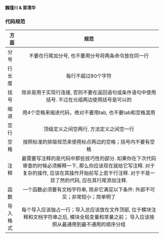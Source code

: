**魏瑾川 & 郭清华**

### 代码规范

| 方面     |                             规范                             |
| -------- | :----------------------------------------------------------: |
| 分号     |      不要在行尾加分号, 也不要用分号将两条命令放在同一行      |
| 行长度   |                      每行不超过80个字符                      |
| 括号     | 除非是用于实现行连接, 否则不要在返回语句或条件语句中使用括号. 不过在元组两边使用括号是可以的 |
| 缩进     |   用4个空格来缩进代码，绝对不要用tab, 也不要tab和空格混用    |
| 空行     |            顶级定义之间空两行, 方法定义之间空一行            |
| 空格     |   按照标准的排版规范来使用标点两边的空格；括号内不要有空格   |
| 注释     | 最需要写注释的是代码中那些技巧性的部分. 如果你在下次代码审查的时候必须解释一下, 那么你应该现在就给它写注释. 对于复杂的操作, 应该在其操作开始前写上若干行注释. 对于不是一目了然的代码, 应在其行尾添加注释. |
| 函数     | 一个函数必须要有文档字符串, 除非它满足以下条件:  外部不可见；非常短小；简单明了 |
| 导入格式 | 每个导入应该独占一行；导入总应该放在文件顶部, 位于模块注释和文档字符串之后, 模块全局变量和常量之前； 导入应该按照从最通用到最不通用的顺序分组 |

